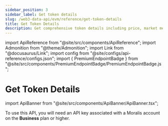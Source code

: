 ```yaml
---
sidebar_position: 3
sidebar_label: Get token details
slug: /web3-data-api/evm/reference/get-token-details
title: Get Token Details
description: Get comprehensive token details including price, market metrics, social links, and change statistics
---
```


import ApiReference from "@site/src/components/ApiReference";
import Admonition from "@theme/Admonition";
import Link from "@docusaurus/Link";
import config from "@site/configs/api-reference/configs.json";
import { PremiumEndpointBadge } from "@site/src/components/PremiumEndpointBadge/PremiumEndpointBadge.js";

# Get Token Details <PremiumEndpointBadge />

import ApiBanner from "@site/src/components/ApiBanner/ApiBanner.tsx";

<Admonition type="info" icon="💡" title="Premium Endpoint">
  <p>
    To use this API, you will need an API key associated with a Moralis account
    on the <strong>Business</strong> plan or higher.
  </p>
</Admonition>
<ApiReference {...config.discovery.getDiscoveryToken} />
